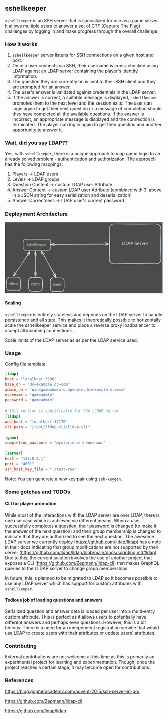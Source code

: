## sshellkeeper
`sshellkeeper` is an SSH server that is specialized for use as a game server. It allows multiple users to answer a set of CTF (Capture The Flag) challenges by logging in and make progress through the overall challenge.

### How it works
1. `sshellkeeper` server listens for SSH connections on a given host and port.
2. Once a user connects via SSH, their username is cross-checked using LDAP against an LDAP server containing the player's identity information.
3. The question they are currently on is sent to their SSH client and they are prompted for an answer.
4. The user's answer is validated against credentials in the LDAP server.
5. If the answer is correct, a suitable message is displayed, `sshellkeeper` promotes them to the next level and the session exits. The user can login again to get their next question or a message of completion should they have completed all the available questions. If the answer is incorrect, an appropriate message is displayed and the connection is terminated. The player can log in again to get their question and another opportunity to answer it.

### Wait, did you say LDAP??
Yes, with `sshellkeeper`, there is a unique approach to map game logic to an already solved problem - authentication and authorization.
The approach has the following mappings:
1. Players -> LDAP users
2. Levels -> LDAP groups
3. Question Content -> custom LDAP user Attribute
4. Answer Content -> custom LDAP user Attribute (combined with 3. above in a JSON string for easy serialization and deserialization)
5. Answer Correctness -> LDAP user's current password

### Deployment Architecture
![Deployment Architecture](docs/deployment-architecture.svg)

#### Scaling
`sshellkeeper` is entirely stateless and depends on the LDAP server to handle persistence and all state. This makes it theoretically possible to horizontally scale the sshellkeeper service and place a reverse proxy loadbalancer to accept all incoming connections.

Scale limits of the LDAP server as as per the LDAP service used.

### Usage
Config file template:
```toml
[ldap]
host = "localhost:3890"
base_dn = "dc=example,dc=com"
admin_dn = "uid=gameadmin,ou=people,dc=example,dc=com"
username = "gameadmin"
password = "gameadmin"

# this section is specifically for the LLDAP server
[lldap]
web_host = "localhost:17170"
cli_path = "/root/lldap-cli/lldap-cli"

[game]
completion_password = "mysteriesoftheunknown"

[server]
host = "127.0.0.1"
port = "4001"
ssh_host_key_file = "./test-rsa"
```

Note: You can generate a new key pair using `ssh-keygen`.

### Some gotchas and TODOs
#### CLI for player promotion
While most of the interactions with the LDAP server are over LDAP, there is one use case which is achieved via different means. When a user successfully completes a question, their password is changed (to make it the answer of the next question) and their group membership is changed to indicate that they are authorized to see the next question. The awesome LDAP server we currently deploy (https://github.com/lldap/lldap) has a note in their docs indicating that group modifications are not supported by their server (https://github.com/lldap/lldap/blob/main/docs/scripting.md#ldap). Due to this, the current solution involves the use of another project that exposes a CLI (https://github.com/Zepmann/lldap-cli) that makes GraphQL queries to the LLDAP server to change group memberships.

In future, this is planned to be migrated to LDAP so it becomes possible to use any LDAP server which has support for custom attributes with `sshellkeeper`.

#### Tedious job of loading questions and answers
Serialized question and answer data is loaded per user into a multi-entry custom attribute. This is perfect as it allows users to potentially have different answers and perhaps even questions. However, this is a bit tedious. There is a need for an independent registration service that would use LDAP to create users with their attributes or update users' attributes.

### Contributing
External contributions are not welcome at this time as this is primarily an experimental project for learning and experimentation. Though, once the project reaches a certain stage, it may become open for contributions.

### References
https://blog.gopheracademy.com/advent-2015/ssh-server-in-go/

https://github.com/Zepmann/lldap-cli

https://github.com/lldap/lldap
